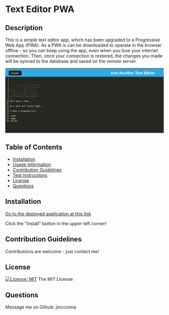 # Text Editor PWA

## Description

This is a simple text editor app, which has been upgraded to a Progressive Web App (PWA). As a PWA is can be downloaded to operate in the browser offline - so you can keep using the app, even when you lose your internet connection. Then, once your connection is restored, the changes you made will be synced to the database and saved on the remote server.

![Here is a screenshot of the Text Editor application](./client/src/images/JATE%20Screenshot.png)

## Table of Contents

- [Installation](#installation)
- [Usage Information](#usage)
- [Contribution Guidelines](#contribution)
- [Test Instructions](#test)
- [License](#license)
- [Questions](#questions)

## Installation 
[Go to the deployed application at this link](https://fierce-fortress-95443-08f8ed8c7feb.herokuapp.com/)

Click the "Install" button in the upper-left corner!

## Contribution Guidelines
Contributions are welcome - just contact me!

## License
[![License: MIT](https://img.shields.io/badge/License-MIT-yellow.svg)](https://opensource.org/licenses/MIT)
The MIT License


## Questions
Message me on Github: jmcconna